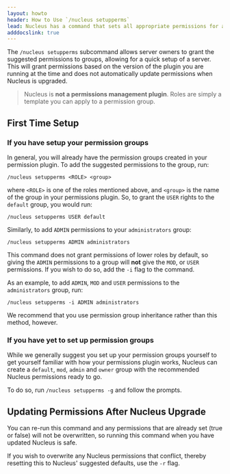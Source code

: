 ```yaml
---
layout: howto
header: How to Use `/nucleus setupperms`
lead: Nucleus has a command that sets all appropriate permissions for a group automatically.
adddocslink: true
---
```


The `/nucleus setupperms` subcommand allows server owners to grant the suggested permissions to groups, allowing for a quick
setup of a server. This will grant permissions based on the version of the plugin you are running at the time and does not 
automatically update permissions when Nucleus is upgraded.

> Nucleus is **not a permissions management plugin**. Roles are simply a template you can apply to a permission group.

## First Time Setup

### If you have setup your permission groups

In general, you will already have the permission groups created in your permission plugin. To add the suggested permissions
to the group, run:

```
/nucleus setupperms <ROLE> <group>
```

where `<ROLE>` is one of the roles mentioned above, and `<group>` is the name of the group in your permissions plugin. So,
to grant the `USER` rights to the `default` group, you would run:

```
/nucleus setupperms USER default
```

Similarly, to add `ADMIN` permissions to your `administrators` group:

```
/nucleus setupperms ADMIN administrators
```

This command does not grant permissions of lower roles by default, so giving the `ADMIN` permissions to a group will **not** give
the `MOD`, or `USER` permissions. If you wish to do so, add the `-i` flag to the command. 

As an example, to add `ADMIN`, `MOD` and `USER` permissions to the `administrators` group, run:

``` 
/nucleus setupperms -i ADMIN administrators
```

We recommend that you use permission group inheritance rather than this method, however.

### If you have yet to set up permission groups

While we generally suggest you set up your permission groups yourself to get yourself familiar with how your permissions plugin works, 
Nucleus can create a `default`, `mod`, `admin` and `owner` group with the recommended Nucleus permissions ready to go.  

To do so, run `/nucleus setupperms -g` and follow the prompts. 

## Updating Permissions After Nucleus Upgrade

You can re-run this command and any permissions that are already set (true or false) will not be overwritten, so running
this command when you have updated Nucleus is safe. 

If you wish to overwrite any Nucleus permissions that conflict, thereby resetting this to Nucleus' suggested defaults, use the `-r` flag.
